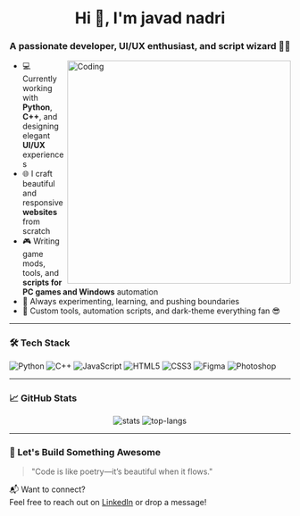 <h1 align="center">Hi 👋, I'm javad nadri</h1>
<h3 align="center">A passionate developer, UI/UX enthusiast, and script wizard 🧙‍♂️</h3>

<img align="right" alt="Coding" width="400" src="https://media.giphy.com/media/qgQUggAC3Pfv687qPC/giphy.gif" />

- 💻 Currently working with **Python**, **C++**, and designing elegant **UI/UX** experiences  
- 🌐 I craft beautiful and responsive **websites** from scratch  
- 🎮 Writing game mods, tools, and **scripts for PC games and Windows** automation  
- 🚀 Always experimenting, learning, and pushing boundaries  
- 🔧 Custom tools, automation scripts, and dark-theme everything fan 😎  

---

### 🛠️ Tech Stack

![Python](https://img.shields.io/badge/-Python-333333?style=for-the-badge&logo=python)
![C++](https://img.shields.io/badge/-C++-00599C?style=for-the-badge&logo=c%2b%2b&logoColor=white)
![JavaScript](https://img.shields.io/badge/-JavaScript-F7DF1E?style=for-the-badge&logo=javascript&logoColor=black)
![HTML5](https://img.shields.io/badge/-HTML5-E34F26?style=for-the-badge&logo=html5&logoColor=white)
![CSS3](https://img.shields.io/badge/-CSS3-1572B6?style=for-the-badge&logo=css3)
![Figma](https://img.shields.io/badge/-Figma-000?style=for-the-badge&logo=figma)
![Photoshop](https://img.shields.io/badge/-Photoshop-31A8FF?style=for-the-badge&logo=adobe-photoshop&logoColor=white)

---

### 📈 GitHub Stats

<p align="center">
  <img src="https://github-readme-stats.vercel.app/api?username=shahi-sabari&show_icons=true&theme=radical" alt="stats" />
  <img src="https://github-readme-stats.vercel.app/api/top-langs/?username=shahi-sabari&layout=compact&theme=radical" alt="top-langs" />
</p>

---

### 🚀 Let's Build Something Awesome

> "Code is like poetry—it’s beautiful when it flows."  

📬 Want to connect?  
Feel free to reach out on [LinkedIn](#) or drop a message!

